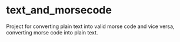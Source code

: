 # text_and_morsecode
Project for converting plain text into valid morse code and vice versa, converting morse code into plain text. 
